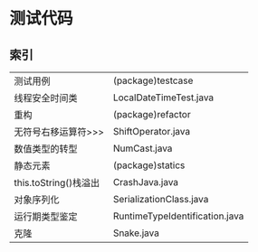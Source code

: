 # 测试代码
## 索引
<table>
    <tr>
        <td>
            测试用例
        </td>
        <td>
            (package)testcase
        </td>
    </tr>
    <tr>
        <td>
            线程安全时间类
        </td>
        <td>
            LocalDateTimeTest.java
        </td>
    </tr> 
    <tr>
        <td>
            重构
        </td>
        <td>
            (package)refactor
        </td>
    </tr> 
    <tr>
        <td>
            无符号右移运算符>>>
        </td>
        <td>
            ShiftOperator.java
        </td>
    </tr>
    <tr>
        <td>
            数值类型的转型
        </td>
        <td>
            NumCast.java
        </td>
    </tr>
    <tr>
        <td>
            静态元素
        </td>
        <td>
            (package)statics
        </td>
    </tr>
    <tr>
        <td>
            this.toString()栈溢出
        </td>
        <td>
            CrashJava.java
        </td>
    </tr>
    <tr>
        <td>
            对象序列化
        </td>
        <td>
            SerializationClass.java
        </td>
    </tr>
    <tr>
        <td>
            运行期类型鉴定
        </td>
        <td>
            RuntimeTypeIdentification.java
        </td>
    </tr>
    <tr>
        <td>
            克隆
        </td>
        <td>
            Snake.java
        </td>
    </tr>
    
</table>